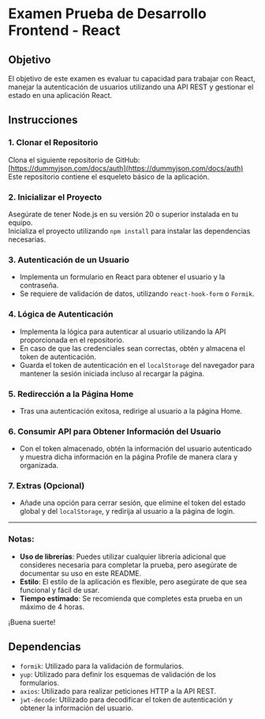 # Examen Prueba de Desarrollo Frontend - React

## Objetivo
El objetivo de este examen es evaluar tu capacidad para trabajar con React, manejar la autenticación de usuarios utilizando una API REST y gestionar el estado en una aplicación React.

## Instrucciones

### 1. Clonar el Repositorio
Clona el siguiente repositorio de GitHub: [https://dummyjson.com/docs/auth](https://dummyjson.com/docs/auth)  
Este repositorio contiene el esqueleto básico de la aplicación.

### 2. Inicializar el Proyecto
Asegúrate de tener Node.js en su versión 20 o superior instalada en tu equipo.  
Inicializa el proyecto utilizando `npm install` para instalar las dependencias necesarias.

### 3. Autenticación de un Usuario
- Implementa un formulario en React para obtener el usuario y la contraseña.
- Se requiere de validación de datos, utilizando `react-hook-form` o `Formik`.

### 4. Lógica de Autenticación
- Implementa la lógica para autenticar al usuario utilizando la API proporcionada en el repositorio.
- En caso de que las credenciales sean correctas, obtén y almacena el token de autenticación.
- Guarda el token de autenticación en el `localStorage` del navegador para mantener la sesión iniciada incluso al recargar la página.

### 5. Redirección a la Página Home
- Tras una autenticación exitosa, redirige al usuario a la página Home.

### 6. Consumir API para Obtener Información del Usuario
- Con el token almacenado, obtén la información del usuario autenticado y muestra dicha información en la página Profile de manera clara y organizada.

### 7. Extras (Opcional)
- Añade una opción para cerrar sesión, que elimine el token del estado global y del `localStorage`, y redirija al usuario a la página de login.

---

### Notas:
- **Uso de librerías**: Puedes utilizar cualquier librería adicional que consideres necesaria para completar la prueba, pero asegúrate de documentar su uso en este README.
- **Estilo**: El estilo de la aplicación es flexible, pero asegúrate de que sea funcional y fácil de usar.
- **Tiempo estimado**: Se recomienda que completes esta prueba en un máximo de 4 horas.

¡Buena suerte!

## Dependencias

- `formik`: Utilizado para la validación de formularios.
- `yup`: Utilizado para definir los esquemas de validación de los formularios.
- `axios`: Utilizado para realizar peticiones HTTP a la API REST.
- `jwt-decode`: Utilizado para decodificar el token de autenticación y obtener la información del usuario.